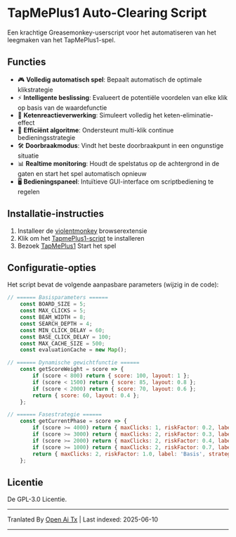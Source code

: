 # TapMePlus1 Auto-Clearing Script

Een krachtige Greasemonkey-userscript voor het automatiseren van het leegmaken van het TapMePlus1-spel.

## Functies

- 🎮 **Volledig automatisch spel**: Bepaalt automatisch de optimale klikstrategie
- ⚡ **Intelligente beslissing**: Evalueert de potentiële voordelen van elke klik op basis van de waardefunctie
- 🔁 **Ketenreactieverwerking**: Simuleert volledig het keten-eliminatie-effect
- 🚀 **Efficiënt algoritme**: Ondersteunt multi-klik continue bedieningsstrategie
- 🛠 **Doorbraakmodus**: Vindt het beste doorbraakpunt in een ongunstige situatie
- 📊 **Realtime monitoring**: Houdt de spelstatus op de achtergrond in de gaten en start het spel automatisch opnieuw
- 🖥 **Bedieningspaneel**: Intuïtieve GUI-interface om scriptbediening te regelen

## Installatie-instructies

1. Installeer de [violentmonkey](https://violentmonkey.github.io/) browserextensie
2. Klik om het [TapmePlus1-script](https://github.com/baimengshi/tapmeplus1/raw/main/TapMePlus1_auto-clear.user.js) te installeren
3. Bezoek [TapMePlus1](https://tapmeplus1.com/) Start het spel

## Configuratie-opties

Het script bevat de volgende aanpasbare parameters (wijzig in de code):

```javascript
// ====== Basisparameters ======
    const BOARD_SIZE = 5;
    const MAX_CLICKS = 5;
    const BEAM_WIDTH = 8;
    const SEARCH_DEPTH = 4;
    const MIN_CLICK_DELAY = 60;
    const BASE_CLICK_DELAY = 100;
    const MAX_CACHE_SIZE = 500;
    const evaluationCache = new Map();

// ====== Dynamische gewichtfunctie ======
    const getScoreWeight = score => {
        if (score < 800) return { score: 100, layout: 1 };
        if (score < 1500) return { score: 85, layout: 0.8 };
        if (score < 2000) return { score: 70, layout: 0.6 };
        return { score: 60, layout: 0.4 };
    };

// ====== Fasestrategie ======
    const getCurrentPhase = score => {
        if (score >= 4000) return { maxClicks: 1, riskFactor: 0.2, label: '4000+', strategy: 'focusLargeGroups' };
        if (score >= 3000) return { maxClicks: 2, riskFactor: 0.3, label: '3000+', strategy: 'balanceEdgeAndCenter' };
        if (score >= 2000) return { maxClicks: 2, riskFactor: 0.4, label: '2000+', strategy: 'maximizeChainPotential' };
        if (score >= 1000) return { maxClicks: 2, riskFactor: 0.7, label: '1000+', strategy: 'conservativeGrowth' };
        return { maxClicks: 2, riskFactor: 1.0, label: 'Basis', strategy: 'default' };
    };
```

## Licentie

De GPL-3.0 Licentie.

---

Tranlated By [Open Ai Tx](https://github.com/OpenAiTx/OpenAiTx) | Last indexed: 2025-06-10

---